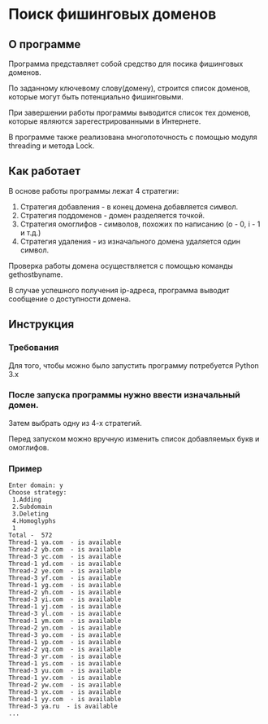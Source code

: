 # Поиск фишинговых доменов

## О программе
Программа представляет собой средство для посика фишинговых доменов.

По заданному ключевому слову(домену), строится список доменов, которые могут быть потенциально фишинговыми.

При завершении работы программы выводится список тех доменов, которые являются зарегестрированными в Интернете.

В программе также реализована многопоточность с помощью модуля threading и метода Lock.

## Как работает
В основе работы программы лежат 4 стратегии:
1. Стратегия добавления - в конец домена добавляется символ.
2. Стратегия поддоменов - домен разделяется точкой.
3. Стратегия омоглифов - символов, похожих по написанию (о - 0, i - 1 и т.д.)
4. Стратегия удаления - из изначального домена удаляется один символ.

Проверка работы домена осуществляется с помощью команды gethostbyname.

В случае успешного получения ip-адреса, программа выводит сообщение о доступности домена.

## Инструкция

### Требования
Для того, чтобы можно было запустить программу потребуется Python 3.x

### После запуска программы нужно ввести изначальный домен.

Затем выбрать одну из 4-х стратегий. 

Перед запуском можно вручную изменить список добавляемых букв и омоглифов.

### Пример

    Enter domain: y
    Choose strategy: 
     1.Adding 
     2.Subdomain 
     3.Deleting 
     4.Homoglyphs 
     1
    Total -  572
    Thread-1 ya.com  - is available
    Thread-2 yb.com  - is available
    Thread-3 yc.com  - is available
    Thread-1 yd.com  - is available
    Thread-2 ye.com  - is available
    Thread-3 yf.com  - is available
    Thread-1 yg.com  - is available
    Thread-2 yh.com  - is available
    Thread-3 yi.com  - is available
    Thread-1 yj.com  - is available
    Thread-3 yl.com  - is available
    Thread-1 ym.com  - is available
    Thread-2 yn.com  - is available
    Thread-3 yo.com  - is available
    Thread-1 yp.com  - is available
    Thread-2 yq.com  - is available
    Thread-3 yr.com  - is available
    Thread-1 ys.com  - is available
    Thread-3 yu.com  - is available
    Thread-1 yv.com  - is available
    Thread-2 yw.com  - is available
    Thread-3 yx.com  - is available
    Thread-1 yy.com  - is available
    Thread-3 ya.ru  - is available
    ...
